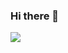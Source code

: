 ### Hi there 👋


<p align="left">
  <a href="https://www.linkedin.com/in/walter-ferreira-161b871b9/" alt="linkedin">
    <img src="https://img.shields.io/badge/-linkedin-1C1C1C?style=for-the-badge&logo=linkedin&logoColor=00FFFF&link=devwalterjr@gmail.com"/>
  </a>
  
</p>

